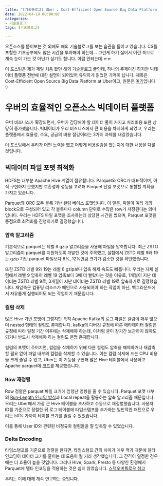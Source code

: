 ```yaml
---
title: "[기술블로그] Uber : Cost-Efficient Open Source Big Data Platform at Uber"
date: 2022-04-10 00:00:00
categories:
- 기술블로그
tags: [기술블로그]

---
```


오픈소스를 뜯어보는 것 외에도 해외 기술블로그를 보는 습관을 들이고 있습니다. CS를 포함한 기초공부에도 많은 시간을 투자해야 하는데... 그런게 하기 싫어서 이런 쪽으로 계속 눈이 가는 것 아닌가 싶기도 합니다. 이럼 안되는데.ㅠㅠ

이 포스팅은 제가 제일 처음 봤던 해외 기술블로그 글인데, 하나의 주제이긴 하지만 빅데이터 플랫폼 전반에 대한 설명이 되어있어 유익하게 읽었던 기억이 납니다. 제목은 Cost-Efficient Open Source Big Data Platform at Uber이고, 
원문은 [여기](https://eng.uber.com/cost-efficient-big-data-platform/ )입니다 :)

# 우버의 효율적인 오픈소스 빅데이터 플랫폼
우버 비즈니스가 확장되면서, 우버가 감당해야 할 데이터 풀이 커지고 처리비용 또한 상당히 증가했습니다. 빅데이터가 우리 비즈니스에서 큰 비용을 차지하게 되었고, 우리는 플랫폼에서 효율성, 수요, 공급의 비용 절감이라는 3가지 과제를 내걸었습니다.

이 포스팅에서 우리가 어떤 노력을 했고 어떻게 비용절감을 했는지에 대한 내용을 다룰 것입니다.


## 빅데이터 파일 포맷 최적화
HDFS는 대부분 Apache Hive 계열이 점유합니다. Parquet와 ORC가 대표적이며, 아직 구현하지 못했지만 호환성과 성능을 고려해 Parquet 단일 포맷으로 통합할 계획을 가지고 있습니다.

Parquet와 ORC 모두 블록 기반 컬럼 베이스 포맷입니다. 이 말은, 파일이 여러 개의 block으로 구성되어 있고 각 블록마다 column 단위로 수많은 row가 저장된다는 의미입니다.
우리는 HDFS 파일 포맷을 조사하는데 상당한 시간을 썼으며, Parquet 포맷을 중점으로 최적화를 진행하기로 결정했습니다.

### 압축 알고리즘
기본적으로 parquet는 레벨 6 gzip 알고리즘을 사용해 파일을 압축합니다. 최근 ZSTD 알고리즘이 parquet를 지원하도록 개발한 것에 주목했고, 실험에서 ZSTD 레벨 9와 19는 gzip 기반 parquet 파일보다 8%, 12%만큼 크기가 감소한 것을 확인했습니다.

또한 ZSTD 레벨 9와 19는 레벨 6 gzip보다 압축 해제 속도도 빠릅니다. 우리는 자체 실험에서 레벨 9 압축이 레벨 19 압축보다 3배 더 빨랐다는 것을 이유로, 1개월이 지난 데이터는 ZSTD 레벨 9로, 3개월이 지난 데이터는 ZSTD 레벨 19로 압축하기로 결정했습니다. 재압축은 컴퓨팅 리소스가 메인으로 사용되어야 하는 작업이 아닌, 백그라운드에서 자유롭게 실행되어도 되는 작업이기 때문입니다.

### 컬럼 삭제
많은 Hive 기반 포맷이 그렇지만 특히 Apache Kafka의 로그 파일은 컬럼이 매우 많으며 nested 형태의 컬럼도 존재합니다. kafka의 디버깅 규정에 따른 메타데이터 컬럼은 규정에 따라 일정 기간 이후에는 삭제해야 하는데, 이처럼 굳이 장기간 보관하지 않아도 되거나 반드시 삭제해야 하는 컬럼도 분명 존재합니다.

컬럼의 포맷이 주어지면, 컬럼을 삭제하기 위해 다른 컬럼도 압축을 해제하거나 재압축할 필요 없이 파일 내부의 컬럼을 삭제할 수 있습니다. 이는 컬럼 삭제에 드는 CPU 비용을 크게 줄일 수 있고, Uber는 이 기능을 구현해 많은 Hive 테이블에서 사용하고 Apache parquet에 [코드](https://github.com/apache/parquet-mr/commit/a0c9e696d424d4289653cba5d6b1e70b25ae96be/ )를 제공했습니다.

### Row 재정렬
Row 정렬은 parquet 파일 크기에 엄청난 영향을 줄 수 있습니다. Parquet 포맷 내부의 [Run-Length 인코딩 방식]( https://youtu.be/ssn7gjgljXQ )과 Local repeat을 활용하는 압축 알고리즘 때문입니다. 우리는 Uber에서 가장 큰 Hive 테이블을 조사하고 수동으로 재정렬했습니다. 사용자 ID를 기준으로 정렬한 뒤 로그 테이블에 타임스탬프를 추가하는 일반적인 패턴으로 우리는 50% 가까이 테이블 크기를 줄일 수 있었습니다.

이를 통해 User ID와 관련된 비정규화 컬럼들을 잘 압축할 수 있었습니다.

### Delta Encoding
타임스탬프를 기준으로 정렬을 한다면, 타임스탬프 간의 차이가 매우 적기 때문에 델타 인코딩이 데이터 크기를 줄이는 데 도움이 될 거라 생각했습니다. 그 간격이 일정한 경우에는 더 효율이 높을 것입니다. 그러나 Hive, Spark, Presto 등 다양한 환경에서 Parquet에 델타 인코딩을 적용하는 것은 쉽지 않았습니다. [스택오버플로우 참고](https://stackoverflow.com/questions/60808914/write-a-parquet-file-with-delta-encoded-coulmns)

우리는 이에 대해 계속 연구하는 중입니다.





















